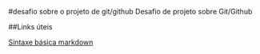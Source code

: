 #desafio sobre o projeto de git/github
Desafio de projeto sobre Git/Github


##Links úteis

[Sintaxe básica markdown](https://www.markdownguide.org/basic-syntax/)

